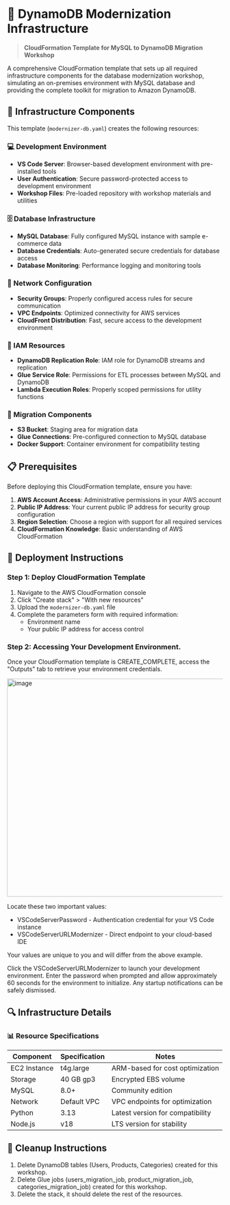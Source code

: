 # 🚀 DynamoDB Modernization Infrastructure

> **CloudFormation Template for MySQL to DynamoDB Migration Workshop**

A comprehensive CloudFormation template that sets up all required infrastructure components for the database modernization workshop, simulating an on-premises environment with MySQL database and providing the complete toolkit for migration to Amazon DynamoDB.

## 🔧 Infrastructure Components

This template (`modernizer-db.yaml`) creates the following resources:

### 💻 Development Environment
- **VS Code Server**: Browser-based development environment with pre-installed tools
- **User Authentication**: Secure password-protected access to development environment
- **Workshop Files**: Pre-loaded repository with workshop materials and utilities

### 🗄️ Database Infrastructure
- **MySQL Database**: Fully configured MySQL instance with sample e-commerce data
- **Database Credentials**: Auto-generated secure credentials for database access
- **Database Monitoring**: Performance logging and monitoring tools

### 🔌 Network Configuration
- **Security Groups**: Properly configured access rules for secure communication
- **VPC Endpoints**: Optimized connectivity for AWS services
- **CloudFront Distribution**: Fast, secure access to the development environment

### 👤 IAM Resources
- **DynamoDB Replication Role**: IAM role for DynamoDB streams and replication
- **Glue Service Role**: Permissions for ETL processes between MySQL and DynamoDB
- **Lambda Execution Roles**: Properly scoped permissions for utility functions

### 🔄 Migration Components
- **S3 Bucket**: Staging area for migration data
- **Glue Connections**: Pre-configured connection to MySQL database
- **Docker Support**: Container environment for compatibility testing

## 📋 Prerequisites

Before deploying this CloudFormation template, ensure you have:

1. **AWS Account Access**: Administrative permissions in your AWS account
2. **Public IP Address**: Your current public IP address for security group configuration
3. **Region Selection**: Choose a region with support for all required services
4. **CloudFormation Knowledge**: Basic understanding of AWS CloudFormation

## 🚀 Deployment Instructions

### Step 1: Deploy CloudFormation Template

1. Navigate to the AWS CloudFormation console
2. Click "Create stack" > "With new resources"
3. Upload the `modernizer-db.yaml` file
4. Complete the parameters form with required information:
   - Environment name
   - Your public IP address for access control

### Step 2: Accessing Your Development Environment.
Once your CloudFormation template is CREATE_COMPLETE, access the "Outputs" tab to retrieve your environment credentials.

<img width="1482" height="508" alt="image" src="https://github.com/user-attachments/assets/6d069ca9-5ee6-4f7b-ab5f-6fb2d42b6409" />

Locate these two important values:
   - VSCodeServerPassword - Authentication credential for your VS Code instance
   - VSCodeServerURLModernizer - Direct endpoint to your cloud-based IDE

Your values are unique to you and will differ from the above example.

Click the VSCodeServerURLModernizer to launch your development environment. Enter the password when prompted and allow approximately 60 seconds for the environment to initialize. Any startup notifications can be safely dismissed.

## 🔍 Infrastructure Details

### 📊 Resource Specifications

| Component | Specification | Notes |
|-----------|---------------|-------|
| EC2 Instance | t4g.large | ARM-based for cost optimization |
| Storage | 40 GB gp3 | Encrypted EBS volume |
| MySQL | 8.0+ | Community edition |
| Network | Default VPC | VPC endpoints for optimization |
| Python | 3.13 | Latest version for compatibility |
| Node.js | v18 | LTS version for stability |

## 🚮 Cleanup Instructions

1. Delete DynamoDB tables (Users, Products, Categories) created for this workshop.
2. Delete Glue jobs (users_migration_job, product_migration_job, categories_migration_job) created for this workshop.
3. Delete the stack, it should delete the rest of the resources.


